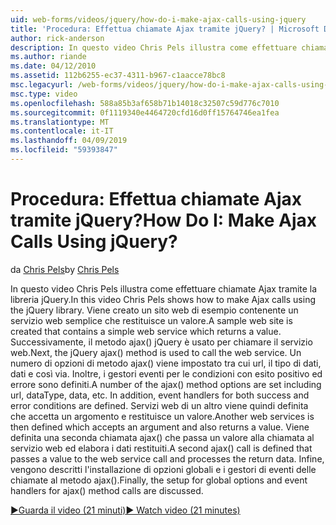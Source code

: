 ```yaml
---
uid: web-forms/videos/jquery/how-do-i-make-ajax-calls-using-jquery
title: 'Procedura: Effettua chiamate Ajax tramite jQuery? | Microsoft Docs'
author: rick-anderson
description: In questo video Chris Pels illustra come effettuare chiamate Ajax tramite la libreria jQuery. Viene creato un sito web di esempio contenente un servizio web semplice che restituisce...
ms.author: riande
ms.date: 04/12/2010
ms.assetid: 112b6255-ec37-4311-b967-c1aacce78bc8
msc.legacyurl: /web-forms/videos/jquery/how-do-i-make-ajax-calls-using-jquery
msc.type: video
ms.openlocfilehash: 588a85b3af658b71b14018c32507c59d776c7010
ms.sourcegitcommit: 0f1119340e4464720cfd16d0ff15764746ea1fea
ms.translationtype: MT
ms.contentlocale: it-IT
ms.lasthandoff: 04/09/2019
ms.locfileid: "59393847"
---
```

# <a name="how-do-i-make-ajax-calls-using-jquery"></a><span data-ttu-id="bbb96-105">Procedura: Effettua chiamate Ajax tramite jQuery?</span><span class="sxs-lookup"><span data-stu-id="bbb96-105">How Do I: Make Ajax Calls Using jQuery?</span></span>

<span data-ttu-id="bbb96-106">da [Chris Pels](https://twitter.com/chrispels)</span><span class="sxs-lookup"><span data-stu-id="bbb96-106">by [Chris Pels](https://twitter.com/chrispels)</span></span>

<span data-ttu-id="bbb96-107">In questo video Chris Pels illustra come effettuare chiamate Ajax tramite la libreria jQuery.</span><span class="sxs-lookup"><span data-stu-id="bbb96-107">In this video Chris Pels shows how to make Ajax calls using the jQuery library.</span></span> <span data-ttu-id="bbb96-108">Viene creato un sito web di esempio contenente un servizio web semplice che restituisce un valore.</span><span class="sxs-lookup"><span data-stu-id="bbb96-108">A sample web site is created that contains a simple web service which returns a value.</span></span> <span data-ttu-id="bbb96-109">Successivamente, il metodo ajax() jQuery è usato per chiamare il servizio web.</span><span class="sxs-lookup"><span data-stu-id="bbb96-109">Next, the jQuery ajax() method is used to call the web service.</span></span> <span data-ttu-id="bbb96-110">Un numero di opzioni di metodo ajax() viene impostato tra cui url, il tipo di dati, dati e così via. Inoltre, i gestori eventi per le condizioni con esito positivo ed errore sono definiti.</span><span class="sxs-lookup"><span data-stu-id="bbb96-110">A number of the ajax() method options are set including url, dataType, data, etc. In addition, event handlers for both success and error conditions are defined.</span></span> <span data-ttu-id="bbb96-111">Servizi web di un altro viene quindi definita che accetta un argomento e restituisce un valore.</span><span class="sxs-lookup"><span data-stu-id="bbb96-111">Another web services is then defined which accepts an argument and also returns a value.</span></span> <span data-ttu-id="bbb96-112">Viene definita una seconda chiamata ajax() che passa un valore alla chiamata al servizio web ed elabora i dati restituiti.</span><span class="sxs-lookup"><span data-stu-id="bbb96-112">A second ajax() call is defined that passes a value to the web service call and processes the return data.</span></span> <span data-ttu-id="bbb96-113">Infine, vengono descritti l'installazione di opzioni globali e i gestori di eventi delle chiamate al metodo ajax().</span><span class="sxs-lookup"><span data-stu-id="bbb96-113">Finally, the setup for global options and event handlers for ajax() method calls are discussed.</span></span>

[<span data-ttu-id="bbb96-114">&#9654;Guarda il video (21 minuti)</span><span class="sxs-lookup"><span data-stu-id="bbb96-114">&#9654; Watch video (21 minutes)</span></span>](https://channel9.msdn.com/Blogs/ASP-NET-Site-Videos/how-do-i-make-ajax-calls-using-jquery)
